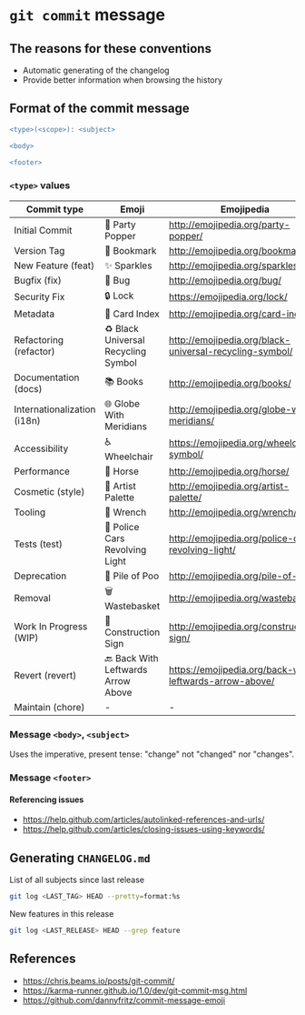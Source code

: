# `git commit` message


## The reasons for these conventions

- Automatic generating of the changelog
- Provide better information when browsing the history

## Format of the commit message

```diff
<type>(<scope>): <subject>

<body>

<footer>
```

### `<type>` values

| Commit type                 | Emoji                                        | Emojipedia                                              |
| --------------------------- | -------------------------------------------- | ------------------------------------------------------- |
| Initial Commit              | :tada: Party Popper                          | http://emojipedia.org/party-popper/                     |
| Version Tag                 | :bookmark: Bookmark                          | http://emojipedia.org/bookmark/                         |
| New Feature (feat)          | :sparkles: Sparkles                          | http://emojipedia.org/sparkles/                         |
| Bugfix (fix)                | :bug: Bug                                    | http://emojipedia.org/bug/                              |
| Security Fix                | :lock: Lock                                  | https://emojipedia.org/lock/                            |
| Metadata                    | :card_index: Card Index                      | http://emojipedia.org/card-index/                       |
| Refactoring (refactor)      | :recycle: Black Universal Recycling Symbol   | http://emojipedia.org/black-universal-recycling-symbol/ |
| Documentation (docs)        | :books: Books                                | http://emojipedia.org/books/                            |
| Internationalization (i18n) | :globe_with_meridians: Globe With Meridians  | http://emojipedia.org/globe-with-meridians/             |
| Accessibility               | :wheelchair: Wheelchair                      | https://emojipedia.org/wheelchair-symbol/               |
| Performance                 | :racehorse: Horse                            | http://emojipedia.org/horse/                            |
| Cosmetic (style)            | :art: Artist Palette                         | http://emojipedia.org/artist-palette/                   |
| Tooling                     | :wrench: Wrench                              | http://emojipedia.org/wrench/                           |
| Tests (test)                | :rotating_light: Police Cars Revolving Light | http://emojipedia.org/police-cars-revolving-light/      |
| Deprecation                 | :hankey: Pile of Poo                         | http://emojipedia.org/pile-of-poo/                      |
| Removal                     | :wastebasket: Wastebasket                    | http://emojipedia.org/wastebasket/                      |
| Work In Progress (WIP)      | :construction:  Construction Sign            | http://emojipedia.org/construction-sign/                |
| Revert (revert)             | :back: Back With Leftwards Arrow Above       | https://emojipedia.org/back-with-leftwards-arrow-above/ |
| Maintain (chore)            | -                                            | -                                                       |

### Message `<body>`, `<subject>`

Uses the imperative, present tense: "change" not "changed" nor "changes".

### Message `<footer>`

#### Referencing issues

- https://help.github.com/articles/autolinked-references-and-urls/
- https://help.github.com/articles/closing-issues-using-keywords/

## Generating `CHANGELOG.md`

List of all subjects since last release

```bash
git log <LAST_TAG> HEAD --pretty=format:%s
```

New features in this release


```bash
git log <LAST_RELEASE> HEAD --grep feature
```

## References

- https://chris.beams.io/posts/git-commit/
- https://karma-runner.github.io/1.0/dev/git-commit-msg.html
- https://github.com/dannyfritz/commit-message-emoji
